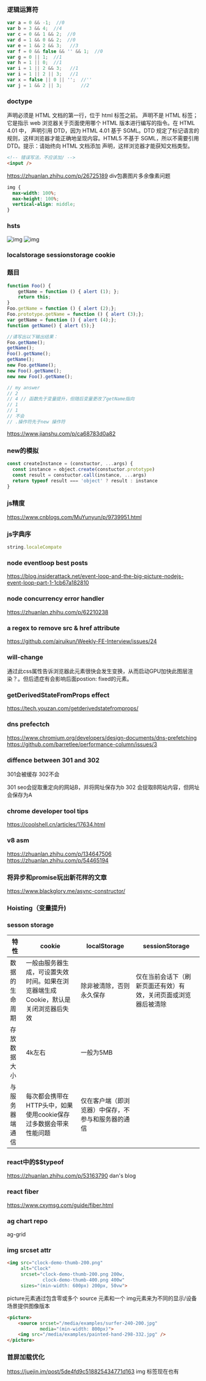 ### 逻辑运算符
```js
var a = 0 && -1;  //0
var b = 3 && 4;  //4
var c = 0 && 1 && 2;  //0
var d = 1 && 0 && 2;  //0
var e = 1 && 2 && 3;   //3
var f = 0 && false && '' && 1;  //0
var g = 0 || 1;  //1
var h = 1 || 0;  //1
var i = 1 || 2 && 3;   //1
var i = 1 || 2 || 3;   //1
var x = false || 0 || '';  //''
var j = 1 && 2 || 3;       //2
```
### doctype
<!DOCTYPE> 声明必须是 HTML 文档的第一行，位于 html 标签之前。<!DOCTYPE> 声明不是 HTML 标签；它是指示 web 浏览器关于页面使用哪个 HTML 版本进行编写的指令。在 HTML 4.01 中，<!DOCTYPE> 声明引用 DTD，因为 HTML 4.01 基于 SGML。DTD 规定了标记语言的规则，这样浏览器才能正确地呈现内容。HTML5 不基于 SGML，所以不需要引用 DTD。提示：请始终向 HTML 文档添加 <!DOCTYPE> 声明，这样浏览器才能获知文档类型。

```html
<!-- 错误写法，不应该加/ -->
<input />
```
https://zhuanlan.zhihu.com/p/26725189
div包裹图片多余像素问题
```css
img {
  max-width: 100%;
  max-height: 100%;
  vertical-align: middle;
}
```

### hsts
![img](https://github.com/result17/blog/blob/master/imgs/http2https.png?raw=true)
![img](https://github.com/result17/blog/blob/master/imgs/hsts.png?raw=true)

### localstorage sessionstorage cookie

### 题目
```js
function Foo() {
    getName = function () { alert (1); };
    return this;
}
Foo.getName = function () { alert (2);};
Foo.prototype.getName = function () { alert (3);};
var getName = function () { alert (4);};
function getName() { alert (5);}

//请写出以下输出结果：
Foo.getName();
getName();
Foo().getName();
getName();
new Foo.getName();
new Foo().getName();
new new Foo().getName();
```
```js
// my answer
// 2
// 4 // 函数先于变量提升，但随后变量更改了getName指向
// 1
// 1
// 不会
// .操作符先于new 操作符
```
https://www.jianshu.com/p/ca68783d0a82

### new的模拟
```js
const createInstance = (constuctor, ...args) {
  const instance = object.create(constuctor.prototype)
  const result = constuctor.call(instance, ...args)
  return typeof result === 'object' ? result : instance
}
```
### js精度
https://www.cnblogs.com/MuYunyun/p/9739951.html

### js字典序
```js
string.localeCompate
```

### node eventloop best posts
https://blog.insiderattack.net/event-loop-and-the-big-picture-nodejs-event-loop-part-1-1cb67a182810

### node concurrency error handler
https://zhuanlan.zhihu.com/p/62210238

### a regex to remove src & href attribute
https://github.com/airuikun/Weekly-FE-Interview/issues/24

### will-change
通过此css属性告诉浏览器此元素很快会发生变换，从而启动GPU加快此图层渲染？。但后遗症有会影响后面postion: fixed的元素。

### getDerivedStateFromProps effect
https://tech.youzan.com/getderivedstatefromprops/

### dns prefectch
https://www.chromium.org/developers/design-documents/dns-prefetching
https://github.com/barretlee/performance-column/issues/3

### diffence between 301 and 302
301会被缓存
302不会

301 seo会捉取重定向的网站B，并将网址保存为b
302 会捉取B网站内容，但网址会保存为A

### chrome developer tool tips
https://coolshell.cn/articles/17634.html

### v8 asm
https://zhuanlan.zhihu.com/p/134647506
https://zhuanlan.zhihu.com/p/54465194

### 将异步和promise玩出新花样的文章
https://www.blackglory.me/async-constructor/

### Hoisting（变量提升)

### sesson storage
|  特性   | cookie | localStorage | sessionStorage
|  ----  | ----  | ----  | ----  |
| 数据的生命周期  | 一般由服务器生成，可设置失效时间。如果在浏览器端生成Cookie，默认是关闭浏览器后失效 | 除非被清除，否则永久保存 | 仅在当前会话下（刷新页面还有效）有效，关闭页面或浏览器后被清除 |
| 存放数据大小  | 4k左右 | 一般为5MB |
| 与服务器端通信 | 每次都会携带在HTTP头中，如果使用cookie保存过多数据会带来性能问题 | 仅在客户端（即浏览器）中保存，不参与和服务器的通信 |

### react中的$$typeof 
https://zhuanlan.zhihu.com/p/53163790
dan's blog

### react fiber
https://www.cxymsg.com/guide/fiber.html

### ag chart repo
ag-grid

### img srcset attr
```html
<img src="clock-demo-thumb-200.png"
     alt="Clock"
     srcset="clock-demo-thumb-200.png 200w,
             clock-demo-thumb-400.png 400w"
     sizes="(min-width: 600px) 200px, 50vw">
```
picture元素通过包含零或多个 source 元素和一个 img元素来为不同的显示/设备场景提供图像版本
```html
<picture>
    <source srcset="/media/examples/surfer-240-200.jpg"
            media="(min-width: 800px)">
    <img src="/media/examples/painted-hand-298-332.jpg" />
</picture>
```
### 首屏加载优化
https://juejin.im/post/5de4fd9c518825434771d163
img 标签现在也有
